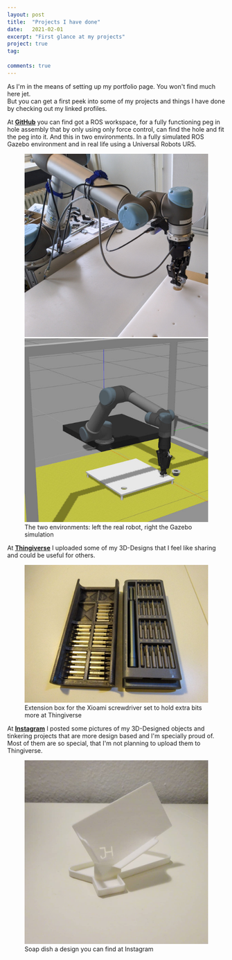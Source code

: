 ```yaml
---
layout: post
title:  "Projects I have done"
date:   2021-02-01
excerpt: "First glance at my projects"
project: true
tag:

comments: true
---
```

As I'm in the means of setting up my portfolio page. You won't find much here jet.\
But you can get a first peek into some of my projects and things I have done by checking out my linked profiles.


At <a href="https://github.com/jhaardt">**GitHub**</a> you can find got a ROS workspace, for a fully functioning peg in hole assembly that by only using only force control, can find the hole and fit the peg into it. And this in two environments. In a fully simulated ROS Gazebo environment and in real life using a Universal Robots UR5.
<figure class="half">
    <a href="/assets/img/posts/2020-11-02 10.35.29_1.jpg"><img src="/assets/img/posts/2020-11-02 10.35.29_1.jpg"></a>
    <a href="/assets/img/posts/2020-11-02 10.35.29_2.jpg"><img src="/assets/img/posts/2020-11-02 10.35.29_2.jpg"></a>
    <figcaption>The two environments: left the real robot, right the Gazebo simulation</figcaption>
</figure>

At <a href="https://www.thingiverse.com/haardt">**Thingiverse**</a> I uploaded some of my 3D-Designs that I feel like sharing and could be useful for others.
<figure class="full">
    <a href="/assets/img/posts/large_display_photo5240171216122262191.jpg"><img src="/assets/img/posts/large_display_photo5240171216122262191.jpg"></a>
    <figcaption>Extension box for the Xioami screwdriver set to hold extra bits more at Thingiverse</figcaption>
</figure>

At <a href="https://www.instagram.com/haardt.design/">**Instagram**</a> I posted some pictures of my 3D-Designed objects and tinkering projects that are more design based and I'm specially proud of. Most of them are so special, that I'm not planning to upload them to Thingiverse.
<figure class="full">
    <a href="/assets/img/posts/144475227_368787027884163_1076867408073827742_n.jpg"><img src="/assets/img/posts/144475227_368787027884163_1076867408073827742_n.jpg"></a>
    <figcaption>Soap dish a design you can find at Instagram</figcaption>
</figure>